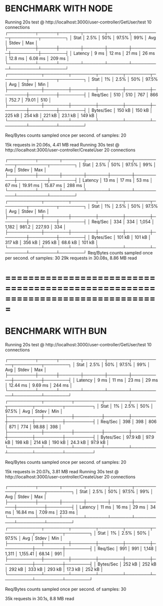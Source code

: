 # BENCHMARK WITH NODE

Running 20s test @ http://localhost:3000/user-controller/GetUser/test
10 connections
┌─────────┬──────┬───────┬───────┬───────┬─────────┬─────────┬────────┐
│ Stat    │ 2.5% │ 50%   │ 97.5% │ 99%   │ Avg     │ Stdev   │ Max    │
├─────────┼──────┼───────┼───────┼───────┼─────────┼─────────┼────────┤
│ Latency │ 9 ms │ 12 ms │ 21 ms │ 26 ms │ 12.8 ms │ 6.08 ms │ 209 ms │
└─────────┴──────┴───────┴───────┴───────┴─────────┴─────────┴────────┘
┌───────────┬────────┬────────┬────────┬────────┬────────┬─────────┬────────┐
│ Stat      │ 1%     │ 2.5%   │ 50%    │ 97.5%  │ Avg    │ Stdev   │ Min    │
├───────────┼────────┼────────┼────────┼────────┼────────┼─────────┼────────┤
│ Req/Sec   │ 510    │ 510    │ 767    │ 866    │ 752.7  │ 79.01   │ 510    │
├───────────┼────────┼────────┼────────┼────────┼────────┼─────────┼────────┤
│ Bytes/Sec │ 150 kB │ 150 kB │ 225 kB │ 254 kB │ 221 kB │ 23.1 kB │ 149 kB │
└───────────┴────────┴────────┴────────┴────────┴────────┴─────────┴────────┘

Req/Bytes counts sampled once per second.
 of samples: 20

15k requests in 20.06s, 4.41 MB read
Running 30s test @ http://localhost:3000/user-controller/CreateUser
20 connections

┌─────────┬───────┬───────┬───────┬───────┬──────────┬──────────┬────────┐
│ Stat    │ 2.5%  │ 50%   │ 97.5% │ 99%   │ Avg      │ Stdev    │ Max    │
├─────────┼───────┼───────┼───────┼───────┼──────────┼──────────┼────────┤
│ Latency │ 13 ms │ 17 ms │ 53 ms │ 67 ms │ 19.91 ms │ 15.87 ms │ 288 ms │
└─────────┴───────┴───────┴───────┴───────┴──────────┴──────────┴────────┘
┌───────────┬────────┬────────┬────────┬────────┬────────┬─────────┬────────┐
│ Stat      │ 1%     │ 2.5%   │ 50%    │ 97.5%  │ Avg    │ Stdev   │ Min    │
├───────────┼────────┼────────┼────────┼────────┼────────┼─────────┼────────┤
│ Req/Sec   │ 334    │ 334    │ 1,054  │ 1,182  │ 981.2  │ 227.93  │ 334    │
├───────────┼────────┼────────┼────────┼────────┼────────┼─────────┼────────┤
│ Bytes/Sec │ 101 kB │ 101 kB │ 317 kB │ 356 kB │ 295 kB │ 68.6 kB │ 101 kB │
└───────────┴────────┴────────┴────────┴────────┴────────┴─────────┴────────┘
Req/Bytes counts sampled once per second.
 of samples: 30
29k requests in 30.08s, 8.86 MB read

# =============================================================================== # 

# BENCHMARK WITH BUN

Running 20s test @ http://localhost:3000/user-controller/GetUser/test
10 connections


┌─────────┬──────┬───────┬───────┬───────┬──────────┬─────────┬────────┐
│ Stat    │ 2.5% │ 50%   │ 97.5% │ 99%   │ Avg      │ Stdev   │ Max    │
├─────────┼──────┼───────┼───────┼───────┼──────────┼─────────┼────────┤
│ Latency │ 9 ms │ 11 ms │ 23 ms │ 29 ms │ 12.44 ms │ 9.69 ms │ 244 ms │
└─────────┴──────┴───────┴───────┴───────┴──────────┴─────────┴────────┘
┌───────────┬─────────┬─────────┬────────┬────────┬────────┬─────────┬─────────┐
│ Stat      │ 1%      │ 2.5%    │ 50%    │ 97.5%  │ Avg    │ Stdev   │ Min     │
├───────────┼─────────┼─────────┼────────┼────────┼────────┼─────────┼─────────┤
│ Req/Sec   │ 398     │ 398     │ 806    │ 871    │ 774    │ 98.88   │ 398     │
├───────────┼─────────┼─────────┼────────┼────────┼────────┼─────────┼─────────┤
│ Bytes/Sec │ 97.9 kB │ 97.9 kB │ 198 kB │ 214 kB │ 190 kB │ 24.3 kB │ 97.9 kB │
└───────────┴─────────┴─────────┴────────┴────────┴────────┴─────────┴─────────┘

Req/Bytes counts sampled once per second.
 of samples: 20

15k requests in 20.07s, 3.81 MB read
Running 30s test @ http://localhost:3000/user-controller/CreateUser
20 connections


┌─────────┬───────┬───────┬───────┬───────┬──────────┬─────────┬────────┐
│ Stat    │ 2.5%  │ 50%   │ 97.5% │ 99%   │ Avg      │ Stdev   │ Max    │
├─────────┼───────┼───────┼───────┼───────┼──────────┼─────────┼────────┤
│ Latency │ 11 ms │ 16 ms │ 29 ms │ 34 ms │ 16.84 ms │ 7.09 ms │ 233 ms │
└─────────┴───────┴───────┴───────┴───────┴──────────┴─────────┴────────┘
┌───────────┬────────┬────────┬────────┬────────┬──────────┬─────────┬────────┐
│ Stat      │ 1%     │ 2.5%   │ 50%    │ 97.5%  │ Avg      │ Stdev   │ Min    │
├───────────┼────────┼────────┼────────┼────────┼──────────┼─────────┼────────┤
│ Req/Sec   │ 991    │ 991    │ 1,148  │ 1,311  │ 1,155.41 │ 68.14   │ 991    │
├───────────┼────────┼────────┼────────┼────────┼──────────┼─────────┼────────┤
│ Bytes/Sec │ 252 kB │ 252 kB │ 292 kB │ 333 kB │ 293 kB   │ 17.3 kB │ 252 kB │
└───────────┴────────┴────────┴────────┴────────┴──────────┴─────────┴────────┘

Req/Bytes counts sampled once per second.
 of samples: 30

35k requests in 30.1s, 8.8 MB read